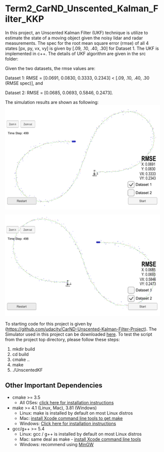 # Term2_CarND_Unscented_Kalman_Filter_KKP

[image1]: ./UKF_Dataset1.png
[image2]: ./UKF_Dataset2.png


In this project, an Unscented Kalman Filter (UKF) technique is utilize to estimate the state of a moving object given the noisy lidar and radar measurements. The spec for the root mean square error (rmse) of all 4 states [px, py, vx, vy] is given by [.09, .10, .40, .30] for Dataset 1. The UKF is implemented in c++. The details of UKF algorithm are given in the src folder:

Given the two datasets, the rmse values are:

Dataset 1: RMSE = [0.0691, 0.0830, 0.3333, 0.2343] <  [.09, .10, .40, .30 (RMSE spec)], and

Dataset 2: RMSE = [0.0685, 0.0693, 0.5846, 0.2473].

The simulation results are shown as following:
![UKF estimation result given Dataset 1, Green: Estimated states, Red: Lidar measurement, Blue: Radar measurement][image1] 


![UKF estimation result given Dataset 2][image2] 

To starting code for this project is given by (https://github.com/udacity/CarND-Unscented-Kalman-Filter-Project).
The Simulator used in this project can be downloaded [here](https://github.com/udacity/self-driving-car-sim/releases). 
To test the script from the project top directory, please follow these steps:

1. mkdir build
2. cd build
3. cmake ..
4. make
5. ./UnscentedKF


## Other Important Dependencies

* cmake >= 3.5
  * All OSes: [click here for installation instructions](https://cmake.org/install/)
* make >= 4.1 (Linux, Mac), 3.81 (Windows)
  * Linux: make is installed by default on most Linux distros
  * Mac: [install Xcode command line tools to get make](https://developer.apple.com/xcode/features/)
  * Windows: [Click here for installation instructions](http://gnuwin32.sourceforge.net/packages/make.htm)
* gcc/g++ >= 5.4
  * Linux: gcc / g++ is installed by default on most Linux distros
  * Mac: same deal as make - [install Xcode command line tools](https://developer.apple.com/xcode/features/)
  * Windows: recommend using [MinGW](http://www.mingw.org/)
